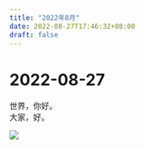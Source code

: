 ```yaml
---
title: "2022年8月"
date: 2022-08-27T17:46:32+08:00
draft: false
---
```


# 2022-08-27

世界，你好。  
大家，好。

![](https://storage.googleapis.com/static.zhangt.ai/images/zxy.art/2022-08-27.jpg)
